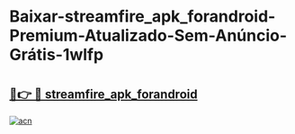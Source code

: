 # Baixar-streamfire_apk_forandroid-Premium-Atualizado-Sem-Anúncio-Grátis-1wlfp

# <h2><a href="https://5bk5od.esa.edu.pl?src=streamfire_apk_forandroid&ref=1wlfp">🔗👉 🔴 streamfire_apk_forandroid</a></h2>

[![acn](https://github.com/user-attachments/assets/0f9c940e-d8b0-45ae-aac7-cd30a18b3e1c)](https://5bk5od.esa.edu.pl?src=streamfire_apk_forandroid&ref=1wlfp)

